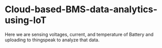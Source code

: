 # Cloud-based-BMS-data-analytics-using-IoT
Here we are sensing voltages, current, and temperature of Battery and uploading to thingspeak to analyze that data. 
